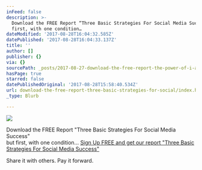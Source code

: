 ```yaml
---
inFeed: false
description: >-
  Download the FREE Report “Three Basic Strategies For Social Media Success” but
  first, with one condition…
dateModified: '2017-08-28T16:04:32.585Z'
datePublished: '2017-08-28T16:04:33.137Z'
title: ''
author: []
publisher: {}
via: {}
sourcePath: _posts/2017-08-27-download-the-free-report-the-power-of-i-am-but-first-wit.md
hasPage: true
starred: false
datePublishedOriginal: '2017-08-28T15:58:40.534Z'
url: download-the-free-report-three-basic-strategies-for-social/index.html
_type: Blurb

---
```

![](https://the-grid-user-content.s3-us-west-2.amazonaws.com/e2a8dd28-720d-4570-8086-406c1d603426.gif)

Download the FREE Report "Three Basic Strategies For Social Media Success"   
but first, with one condition...
[Sign Up FREE and get our report "Three Basic Strategies For Social Media Success"][0]

Share it with others. Pay it forward.

[0]: http://socialmediaclientspro.com/